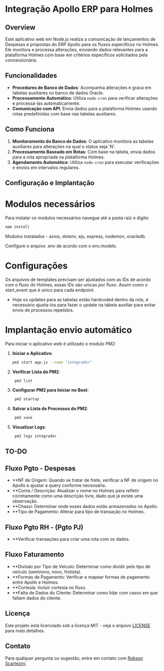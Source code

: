 # Integração Apollo ERP para Holmes

## Overview

Este aplicativo web em Node.js realiza a comunicação de lançamentos de Despesas e propostas do ERP Apollo para os fluxos especifícos no Holmes. Ele monitora e processa alterações, enviando dados relevantes para a plataforma Holmes com base em critérios específicos solicitados pela concessionária.

## Funcionalidades

- **Procedures de Banco de Dados**: Acompanha alterações e grava em tabelas auxiliares no banco de dados Oracle.
- **Processamento Automático**: Utiliza `node-cron` para verificar alterações e processá-las automaticamente.
- **Comunicação com API**: Envia dados para a plataforma Holmes usando rotas predefinidas com base nas tabelas auxiliares.


## Como Funciona

1. **Monitoramento do Banco de Dados**: O aplicativo monitora as tabelas auxiliares para alterações na qual o status seja 'N'.
2. **Processamento Baseado em Rotas**: Com base na tabela, envia dados para a rota apropriada na plataforma Holmes.
3. **Agendamento Automático**: Utiliza `node-cron` para executar verificações e envios em intervalos regulares.


## Configuração e Implantação

# Modulos necessários

Para instalar os modulos necessários navegue até a pasta raiz e digite:
   ```sh
   npm install
   ```
Modulos instalados -  axios, dotenv, ejs, express, nodemon, oracledb.

Configure o arquivo .env de acordo com o env.modelo.

# Configurações

Os arquivos de templates precisam ser ajustados com as IDs de acordo com o fluxo do Holmes, essas IDs são unicas por fluxo.
Assim como o start_event que é unico para cada endpoint.

- Hoje os updates para as tabelas estão hardcoded dentro da rota, é necessário ajusta-los para fazer o update na tabela auxiliar para evitar envio de processos repetidos.

# Implantação envio automático

Para iniciar o aplicativo web é utilizado o modulo PM2:

1. **Iniciar o Aplicativo**:
   ```sh
   pm2 start app.js --name "integrador"
   ```
2. **Verificar Lista do PM2**:
   ```sh
    pm2 list
   ```
3. **Configurar PM2 para Iniciar no Boot**:
   ```sh
    pm2 startup
   ```
4. **Salvar a Lista de Processos do PM2**:
   ```sh
    pm2 save
   ```
5. **Visualizar Logs**:
   ```sh
    pm2 logs integrador
   ```

## TO-DO
## Fluxo Pgto - Despesas

- **NF de Origem: Quando se tratar de frete, verificar a NF de origem no Apollo e ajustar a query conforme necessário.
- **Conta / Descrição: Atualizar o nome no Holmes para refletir corretamente como uma descrição livre, dado que já existe uma observação.
- **Chassi: Determinar onde esses dados estão armazenados no Apollo.
- **Tipo de Pagamento: Alterar para tipo de transação no Holmes.

## Fluxo Pgto RH - (Pgto PJ)

- **Verificar transações para criar uma rota com os dados.

## Fluxo Faturamento

- **Divisão por Tipo de Veículo: Determinar como dividir pelo tipo de veículo (seminovo, novo, frotista).
- **Formas de Pagamento: Verificar e mapear formas de pagamento entre Apollo e Holmes.
- **Cortesia: Incluir cortesia no fluxo.
- **Falta de Dados do Cliente: Determinar como lidar com casos em que faltam dados do cliente.

## Licença

Este projeto está licenciado sob a licença MIT - veja o arquivo [LICENSE](./LICENSE.md) para mais detalhes.

## Contato

Para qualquer pergunta ou sugestão, entre em contato com [Robson Scartezini](mailto:robsonshk@gmail.com).